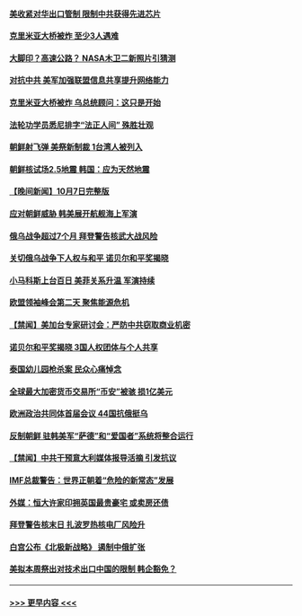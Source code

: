 #### [美收紧对华出口管制 限制中共获得先进芯片](../pages/prog202/a103546848.md?t=10090150) 
#### [克里米亚大桥被炸 至少3人遇难](../pages/prog202/a103546850.md?t=10090150) 
#### [大脚印？高速公路？ NASA木卫二新照片引猜测](../pages/prog202/a103546783.md?t=10090150) 
#### [对抗中共 美军加强联盟信息共享提升网络能力](../pages/prog202/a103546777.md?t=10090150) 
#### [克里米亚大桥被炸 乌总统顾问：这只是开始](../pages/prog202/a103546760.md?t=10090150) 
#### [法轮功学员悉尼排字“法正人间” 殊胜壮观](../pages/prog202/a103546756.md?t=10090150) 
#### [朝鲜射飞弹 美祭新制裁 1台湾人被列入](../pages/prog202/a103546683.md?t=10090150) 
#### [朝鲜核试场2.5地震 韩国：应为天然地震](../pages/prog202/a103546668.md?t=10090150) 
#### [【晚间新闻】10月7日完整版](../pages/prog202/a103546491.md?t=10090150) 
#### [应对朝鲜威胁 韩美展开航舰海上军演](../pages/prog202/a103546512.md?t=10090150) 
#### [俄乌战争超过7个月 拜登警告核武大战风险](../pages/prog202/a103546523.md?t=10090150) 
#### [关切俄乌战争下人权与和平 诺贝尔和平奖揭晓](../pages/prog202/a103546525.md?t=10090150) 
#### [小马科斯上台百日 美菲关系升温 军演持续](../pages/prog202/a103546414.md?t=10090150) 
#### [欧盟领袖峰会第二天 聚焦能源危机](../pages/prog202/a103546402.md?t=10090150) 
#### [【禁闻】美加台专家研讨会：严防中共窃取商业机密](../pages/prog202/a103546197.md?t=10090150) 
#### [诺贝尔和平奖揭晓 3国人权团体与个人共享](../pages/prog202/a103546163.md?t=10090150) 
#### [泰国幼儿园枪杀案 民众心痛悼念](../pages/prog202/a103546172.md?t=10090150) 
#### [全球最大加密货币交易所“币安”被骇 损1亿美元](../pages/prog202/a103546284.md?t=10090150) 
#### [欧洲政治共同体首届会议 44国抗俄挺乌](../pages/prog202/a103546160.md?t=10090150) 
#### [反制朝鲜 驻韩美军“萨德”和“爱国者”系统将整合运行](../pages/prog202/a103546237.md?t=10090150) 
#### [【禁闻】中共干预意大利媒体报导活摘 引发抗议](../pages/prog202/a103546201.md?t=10090150) 
#### [IMF总裁警告：世界正朝着“危险的新常态”发展](../pages/prog202/a103546236.md?t=10090150) 
#### [外媒：恒大许家印拥英国最贵豪宅 或卖房还债](../pages/prog202/a103546145.md?t=10090150) 
#### [拜登警告核末日 扎波罗热核电厂风险升](../pages/prog202/a103546158.md?t=10090150) 
#### [白宫公布《北极新战略》 遏制中俄扩张](../pages/prog202/a103546131.md?t=10090150) 
#### [美拟本周祭出对技术出口中国的限制 韩企豁免？](../pages/prog202/a103546051.md?t=10090150) 

----
#### [ >>> 更早内容 <<< ](../indexes/prog202-earlier.md)
